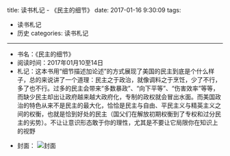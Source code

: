 title: 读书札记 - 《民主的细节》
date: 2017-01-16 9:30:09
tags: 
- 读书札记
- 历史
categories: 读书札记

----------
* 书名：《民主的细节》
* 阅读时间：2017年01月10至14日
* 札记：这本书用“细节描述加论述”的方式展现了美国的民主到底是个什么样子，总的来说讲了一个道理：民主之于政治，就像调料之于烹饪，少了不行，多了也不行。过多的民主会带来“多数暴政”、“向下平等”、“伤害效率”等等，而缺少民主却出让政府越来越大政府化，专制的政权就会冒出水面。而美国政治的特色从来不是民主的最大化，恰恰是民主与自由、平民主义与精英主义之间的权衡，也就是恰到好处的民主（国父们在解放初期权衡到了专权和过分民主的劣势）。不让让意识形态敢于你的理性，尤其是不要让它局限你在知识上的视野
<!-- more -->
* 封面： 
![封面](/images/book13.png)